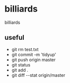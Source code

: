 # billiards
billiards

## useful

 *   git rm test.txt
 *   git commit -m 'tidyup'
 *   git push origin master
 *   git status
 *   git add .
 *   git diff --stat origin/master
